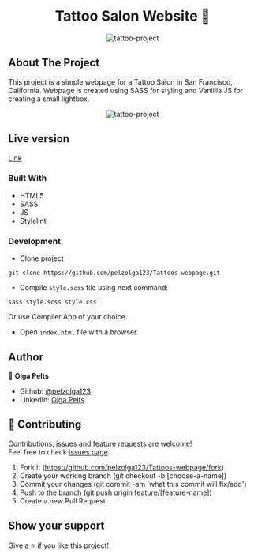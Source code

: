 <h1 align="center">Tattoo Salon Website 👋</h1>

<p align="center">
<img src="https://i.ibb.co/v1jdVgV/Screenshot-from-2020-05-08-14-57-26.png" alt="tattoo-project" border="0">
</p>

## About The Project
This project is a simple webpage for a Tattoo Salon in San Francisco, California. 
Webpage is created using SASS for styling and Vaniilla JS for creating a small lightbox.

<p align="center">
<img src="https://i.ibb.co/WWn1S3m/Screenshot-from-2020-05-08-14-58-11.png" alt="tattoo-project" border="0">
</p>

## Live version
[Link](https://pelzolga123.github.io/Tattoos-webpage/)

### Built With
* HTML5
* SASS
* JS
* Stylelint

### Development

* Clone project
```
git clone https://github.com/pelzolga123/Tattoos-webpage.git

```

* Compile `style.scss` file using next command:
```
sass style.scss style.css

```
Or use Compiler App of your choice. 

* Open `index.html` file with a browser.

## Author

👤 **Olga Pelts**
   - Github: [@pelzolga123](https://github.com/pelzolga123)
   - LinkedIn: [Olga Pelts](https://www.linkedin.com/in/olga-pelts/)
   
## 🤝 Contributing

Contributions, issues and feature requests are welcome!<br />Feel free to check [issues page](https://github.com/pelzolga123/Tattoos-webpage/issues).

1. Fork it (https://github.com/pelzolga123/Tattoos-webpage/fork)
2. Create your working branch (git checkout -b [choose-a-name])
3. Commit your changes (git commit -am 'what this commit will fix/add')
4. Push to the branch (git push origin feature/[feature-name])
5. Create a new Pull Request

## Show your support

Give a ⭐️ if you like this project!
